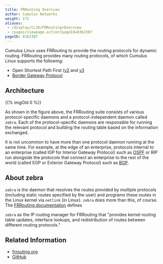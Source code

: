 ```yaml
---
title: FRRouting Overview
author: Cumulus Networks
weight: 171
aliases:
 - /display/CL36/FRRouting+Overview
 - /pages/viewpage.action?pageId=8362387
pageID: 8362387
---
```

Cumulus Linux uses FRRouting to provide the routing protocols for
dynamic routing. FRRouting provides many routing protocols, of which
Cumulus Linux supports the following:

  - Open Shortest Path First
    ([v2](/cumulus-linux-36/Layer-3/Open-Shortest-Path-First-OSPF-Protocol/)
    and
    [v3](/cumulus-linux-36/Layer-3/Open-Shortest-Path-First-v3-OSPFv3-Protocol/)
  - [Border Gateway Protocol](/cumulus-linux-36/Layer-3/Border-Gateway-Protocol-BGP/)

## Architecture

{{% imgOld 0 %}}

As shown in the figure above, the FRRouting suite consists of various
protocol-specific daemons and a protocol-independent daemon called
`zebra`. Each of the protocol-specific daemons are responsible for
running the relevant protocol and building the routing table based on
the information exchanged.

It is not uncommon to have more than one protocol daemon running at the
same time. For example, at the edge of an enterprise, protocols internal
to an enterprise (called IGP for Interior Gateway Protocol) such as
[OSPF](/cumulus-linux-36/Layer-3/Open-Shortest-Path-First-OSPF-Protocol/)
or RIP run alongside the protocols that connect an enterprise to the
rest of the world (called EGP or Exterior Gateway Protocol) such as
[BGP](/cumulus-linux-36/Layer-3/Border-Gateway-Protocol-BGP).

## About zebra

`zebra` is the daemon that resolves the routes provided by multiple
protocols (including static routes specified by the user) and programs
these routes in the Linux kernel via `netlink` (in Linux). `zebra` does
more than this, of course. The 
[FRRouting documentation](https://frrouting.org/user-guide/zebra.html) defines

`zebra` as the IP routing manager for FRRouting that "provides kernel
routing table updates, interface lookups, and redistribution of routes
between different routing protocols."

## Related Information

  - [frrouting.org](https://frrouting.org)
  - [GitHub](https://github.com/FRRouting/frr)
